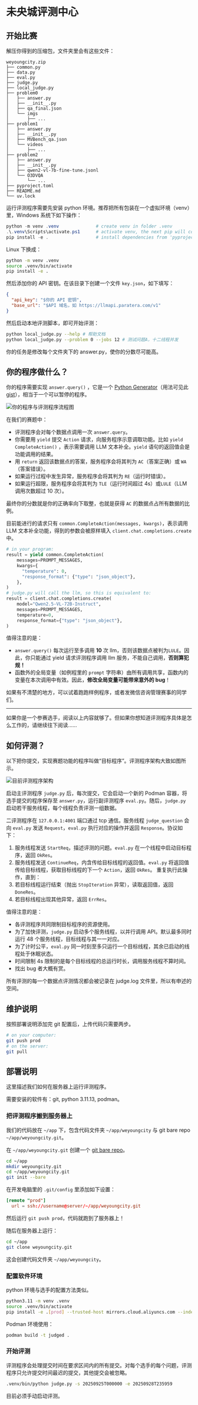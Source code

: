 # 未央城评测中心

## 开始比赛

解压你得到的压缩包，文件夹里会有这些文件：

```plaintext
weyoungcity.zip
├── common.py
├── data.py
├── eval.py
├── judge.py
├── local_judge.py
├── problem0
│   ├── answer.py
│   ├── __init__.py
│   ├── qa_final.json
│   └── imgs
│       ├── ...
├── problem1
│   ├── answer.py
│   ├── __init__.py
│   ├── MVBench_qa.json
│   └── videos
│       ├── ...
├── problem2
│   ├── answer.py
│   ├── __init__.py
│   ├── qwen2-vl-7b-fine-tune.jsonl
│   └── O3DVQA
│       └── ...
├── pyproject.toml
├── README.md
└── uv.lock
```

运行评测程序需要先安装 python 环境。推荐把所有包装在一个虚拟环境（venv）里，Windows 系统下如下操作：

```powershell
python -m venv .venv              # create venv in folder .venv
.\.venv\Scripts\activate.ps1      # activate venv, the next pip will come from .venv
pip install -e .                  # install dependencies from 'pyproject.toml' in editable mode
```

Linux 下换成：

```bash
python -m venv .venv
source .venv/bin/activate
pip install -e .
```

然后添加你的 API 密钥。在该目录下创建一个文件 `key.json`，如下填写：

```json
{
  "api_key": "$你的 API 密钥",
  "base_url": "$API 域名，如 https://llmapi.paratera.com/v1"
}
```

然后启动本地评测脚本，即可开始评测：

```bash
python local_judge.py --help # 帮助文档
python local_judge.py --problem 0 --jobs 12 # 测试问题A，十二线程并发
```

你的任务是修改每个文件夹下的 answer.py，使你的分数尽可能高。

## 你的程序做什么？

你的程序需要实现 `answer.query()` ，它是一个 [Python Generator](https://docs.python.org/3/reference/expressions.html#yield-expressions)（用法可见此 [gist](https://gist.github.com/kolypto/3240037e46bce47d4374331decc298f1)），相当于一个可以暂停的程序。

![你的程序与评测程序流程图](assets/process.png)

在我们的赛题中：

- 评测程序会对每个数据点调用一次 `answer.query`。
- 你需要用 `yield` 提交 `Action` 请求，向服务程序示意调取功能。比如 `yield CompleteAction()` ，表示需要调用 LLM 文本补全。`yield` 语句的返回值会是功能调用的结果。
- 用 `return` 返回该数据点的答案，服务程序会将其判为 `AC`（答案正确）或 `WA`（答案错误）。
- 如果运行过程中发生异常，服务程序会将其判为 `RE`（运行时错误）。
- 如果运行超限，服务程序会将其判为 `TLE`（运行时间超过 4s）或`LULE`（LLM 调用次数超过 10 次）。

最终你的分数就是你的正确率向下取整，也就是获得 `AC` 的数据点占所有数据的比例。

目前能进行的请求只有 `common.CompleteAction(messages, kwargs)`，表示调用 LLM 文本补全功能，得到的参数会被原样填入 `client.chat.completions.create` 中。

```python
# in your program:
result = yield common.CompleteAction(
    messages=PROMPT_MESSAGES,
    kwargs={
      "temperature": 0,
      "response_format": {"type": "json_object"},
    },
)
# judge.py will call the llm, so this is equivalent to:
result = client.chat.completions.create(
    model="Qwen2.5-VL-72B-Instruct",
    messages=PROMPT_MESSAGES,
    temperature=0,
    response_format={"type": "json_object"},
)
```

值得注意的是：

- `answer.query()` 每次运行至多调用 **10** 次 llm，否则该数据点被判为`LULE`。因此，你只能通过 yield 请求评测程序调用 llm 服务，不能自己调用，**否则算犯规！**
- 函数外的全局变量（如例程里的 `prompt` 字符串）由所有调用共享，函数内的变量在本次调用中有效。因此，**修改全局变量可能带来意外的 bug**！

如果有不清楚的地方，可以试着跑跑样例程序，或者发微信咨询管理赛事的同学们。

---

如果你是一个参赛选手，阅读以上内容就够了。但如果你想知道评测程序具体是怎么工作的，请继续往下阅读……

## 如何评测？

以下把你提交，实现赛题功能的程序叫做“目标程序”。评测程序架构大致如图所示。

![目前评测程序架构](assets/judge.png)

启动主评测程序 `judge.py` 后，每次提交，它会启动一个新的 Podman 容器，将选手提交的程序保存至 `answer.py`，运行副评测程序 `eval.py`。随后，`judge.py` 启动若干服务线程，每个线程负责评测一组数据。

二评测程序在 `127.0.0.1:4001` 端口通过 tcp 通信。服务线程 `judge_question` 会向 `eval.py` 发送 `Request`，`eval.py` 执行对应的操作并返回 `Response`。协议如下：

1. 服务线程发送 `StartReq`，描述评测的问题。`eval.py` 在一个线程中启动目标程序，返回 `OkRes`。
2. 服务线程发送 `ContinueReq`，内含传给目标线程的返回值。`eval.py` 将返回值传给目标线程，获取目标线程的下一个 `Action`，返回 `OkRes`。
   重复执行此操作，直到：
3. 若目标线程运行结束（抛出 `StopIteration` 异常），读取返回值，返回 `DoneRes`。
4. 若目标线程出现其他异常，返回 `ErrRes`。

值得注意的是：

- 各评测程序共同限制目标程序的资源使用。
- 为了加快评测，`judge.py` 启动多个服务线程，以并行调用 API。默认最多同时运行 48 个服务线程，目标线程与其一一对应。
- 为了计时公平，`eval.py` 同一时刻至多只运行一个目标线程，其余已启动的线程处于休眠状态。
- 时间限制 4s 限制的是每个目标线程的总运行时长，调用服务线程不算时间。
- 找出 bug 者大概有赏。

所有评测的每一个数据点评测情况都会被记录在 judge.log 文件里，所以有申述的空间。

## 维护说明

按照部署说明添加完 git 配置后，上传代码只需要两步。

```bash
# on your computer:
git push prod
# on the server:
git pull
```

## 部署说明

这里描述我们如何在服务器上运行评测程序。

需要安装的软件有：git, python 3.11.13, podman。

### 把评测程序搬到服务器上

我们的代码放在 `~/app` 下，包含代码文件夹 `~/app/weyoungcity` 与 git bare repo `~/app/weyoungcity.git`。

在 `~/app/weyoungcity.git` 创建一个 [git bare repo](https://ratfactor.com/cards/git-bare-repos)。

```bash
cd ~/app
mkdir weyoungcity.git
cd ~/app/weyoungcity.git
git init --bare
```

在开发电脑里的 `.git/config` 里添加如下设置：

```toml
[remote "prod"]
  url = ssh://username@server/~/app/weyoungcity.git
```

然后运行 `git push prod`，代码就跑到了服务器上！

随后在服务器上运行：

```bash
cd ~/app
git clone weyoungcity.git
```

这会创建代码文件夹 `~/app/weyoungcity`。

### 配置软件环境

python 环境与选手的配置方法类似。

```bash
python3.11 -m venv .venv
source .venv/bin/activate
pip install -e .[prod] --trusted-host mirrors.cloud.aliyuncs.com --index-url http://mirrors.cloud.aliyuncs.com/pypi/simple/
```

Podman 环境使用：

```bash
podman build -t judged .
```

### 开始评测

评测程序会处理提交时间在要求区间内的所有提交。对每个选手的每个问题，评测程序只允许提交时间最迟的提交，其他提交会被忽略。

```bash
.venv/bin/python judge.py -s 20250925T000000 -e 20250928T235959
```

目前必须手动启动评测。
